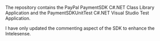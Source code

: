 The repository contains the PayPal PaymentSDK C#.NET Class Library Application and the PaymentSDKUnitTest C#.NET Visual Studio Test Application.

I have only updated the commenting aspect of the SDK to enhance the Intelesense.

